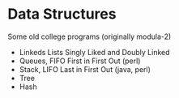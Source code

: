 # Data Structures
Some old college programs (originally modula-2)

- Linkeds Lists Singly Liked and Doubly Linked
- Queues, FIFO First in First Out (perl)
- Stack, LIFO Last in First Out (java, perl)
- Tree
- Hash
